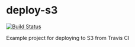 deploy-s3
=========
[![Build Status](https://travis-ci.org/mixxmac/ci-s3.svg)](https://travis-ci.org/mixxmac/ci-s3)

Example project for deploying to S3 from Travis CI
